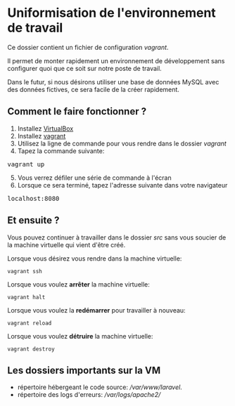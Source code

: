 Uniformisation de l'environnement de travail
============================================

Ce dossier contient un fichier de configuration *vagrant*.

Il permet de monter rapidement un environnement de développement sans configurer
quoi que ce soit sur notre poste de travail.

Dans le futur, si nous désirons utiliser une base de données MySQL avec des
données fictives, ce sera facile de la créer rapidement.

Comment le faire fonctionner ?
------------------------------

1. Installez [VirtualBox](https://www.virtualbox.org/wiki/Downloads)
2. Installez [vagrant](http://downloads.vagrantup.com/)
3. Utilisez la ligne de commande pour vous rendre dans le dossier *vagrant*
4. Tapez la commande suivante:

<pre>vagrant up</pre>

5. Vous verrez défiler une série de commande à l'écran
6. Lorsque ce sera terminé, tapez l'adresse suivante dans votre navigateur

<pre>localhost:8080</pre>

Et ensuite ?
------------

Vous pouvez continuer à travailler dans le dossier *src* sans vous soucier de la machine virtuelle qui vient d'être créé.

Lorsque vous désirez vous rendre dans la machine virtuelle:

    vagrant ssh

Lorsque vous voulez **arrêter** la machine virtuelle:

    vagrant halt

Lorsque vous voulez la **redémarrer** pour travailler à nouveau:

    vagrant reload

Lorsque vous voulez **détruire** la machine virtuelle:

    vagrant destroy
    
Les dossiers importants sur la VM
---------------------------------

* répertoire hébergeant le code source: */var/www/laravel*.
* répertoire des logs d'erreurs: */var/logs/apache2/*
